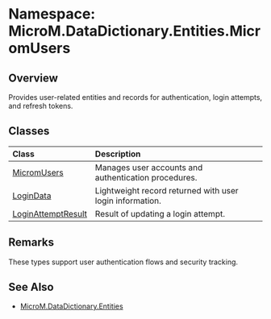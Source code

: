 # Namespace: MicroM.DataDictionary.Entities.MicromUsers

## Overview
Provides user-related entities and records for authentication, login attempts, and refresh tokens.

## Classes
| Class | Description |
|:--|:--|
| [MicromUsers](MicromUsers.md) | Manages user accounts and authentication procedures. |
| [LoginData](LoginData.md) | Lightweight record returned with user login information. |
| [LoginAttemptResult](LoginAttemptResult.md) | Result of updating a login attempt. |

## Remarks
These types support user authentication flows and security tracking.

## See Also
- [MicroM.DataDictionary.Entities](../MicroM.DataDictionary.Entities/index.md)
